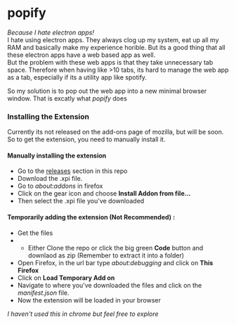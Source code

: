 # popify
*Because I hate electron apps!*<br/>
I hate using electron apps. They always clog up my system, eat up all my RAM and basically make my experience horible.
But its a good thing that all these electron apps have a web based app as well.<br/>
But the problem with these web apps is that they take unnecessary tab space. Therefore when having like >10 tabs, its hard to manage the web app as a tab, especially if its a utility app like spotify.<br/>

So my solution is to pop out the web app into a new minimal browser window. That is excatly what *popify* does

### Installing the Extension

Currently its not released on the add-ons page of mozilla, but will be soon. So to get the extension, you need to manually install it.

#### Manually installing the extension
- Go to the [releases](https://github.com/bonniesimon/popify/releases) section in this repo
- Download the .xpi file.
- Go to *about:addons* in firefox
- Click on the gear icon and choose **Install Addon from file...**
- Then select the .xpi file you've downloaded

#### Temporarily adding the extension (Not Recommended) :

- Get the files
-  - Either Clone the repo or click the big green **Code** button and downlaod as zip (Remember to extract it into a folder)
- Open Firefox, in the url bar type *about:debugging* and click on **This Firefox**
- Click on **Load Temporary Add on**
- Navigate to where you've downloaded the files and click on the *manifest.json* file.
- Now the extension will be loaded in your browser


*I haven't used this in chrome but feel free to explore*